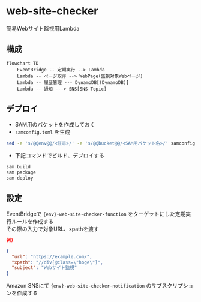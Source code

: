 # web-site-checker

簡易Webサイト監視用Lambda

## 構成

```mermaid
flowchart TD
    EventBridge -- 定期実行 --> Lambda
    Lambda -- ページ取得 --> WebPage(監視対象Webページ)
    Lambda -- 履歴管理 --- DynamoDB[(DynamoDB)]
    Lambda -- 通知 ---> SNS[SNS Topic]
```

## デプロイ

* SAM用のバケットを作成しておく
* `samconfig.toml` を生成

```sh
sed -e 's/@@env@@/<任意>/' -e 's/@@bucket@@/<SAM用バケット名>/' samconfig.tmpl.toml > samconfig.toml
```

* 下記コマンドでビルド、デプロイする

```sh
sam build
sam package
sam deploy
```

## 設定

EventBridgeで `{env}-web-site-checker-function` をターゲットにした定期実行ルールを作成する  
その際の入力で対象URL、xpathを渡す

```json
例)

{
  "url": "https://example.com/",
  "xpath": "//div[@class=\"hoge\"]",
  "subject": "Webサイト監視"
}
```

Amazon SNSにて `{env}-web-site-checker-notification` のサブスクリプションを作成する
